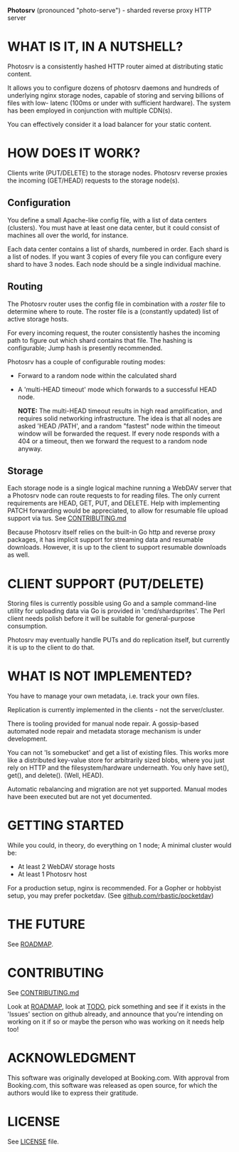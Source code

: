 **Photosrv** (pronounced "photo-serve") - sharded reverse proxy HTTP server

# WHAT IS IT, IN A NUTSHELL?

Photosrv is a consistently hashed HTTP router aimed at distributing static content.

It allows you to configure dozens of photosrv daemons and hundreds of underlying
nginx storage nodes, capable of storing and serving billions of files with low-
latenc (100ms or under with sufficient hardware). The system has been employed in
conjunction with multiple CDN(s).

You can effectively consider it a load balancer for your static content.

# HOW DOES IT WORK?

Clients write (PUT/DELETE) to the storage nodes.
Photosrv reverse proxies the incoming (GET/HEAD) requests to the storage node(s).

## Configuration

You define a small Apache-like config file, with a list of data centers (clusters).
You must have at least one data center, but it could consist of machines
all over the world, for instance.

Each data center contains a list of shards, numbered in order. Each shard
is a list of nodes. If you want 3 copies of every file you can configure
every shard to have 3 nodes. Each node should be a single individual machine.


## Routing

The Photosrv router uses the config file in combination with a *roster* file to determine where to route. The roster file is a (constantly updated) list of active storage hosts.

For every incoming request, the router consistently hashes the incoming path to figure out which shard contains that file. The hashing is configurable; Jump hash is presently recommended.

Photosrv has a couple of configurable routing modes:

* Forward to a random node within the calculated shard
* A 'multi-HEAD timeout' mode which forwards to a successful HEAD node.

    **NOTE:**
    The multi-HEAD timeout results in high read amplification, and requires solid
    networking infrastructure. The idea is that all nodes are asked 'HEAD
    /PATH', and a random "fastest" node within the timeout window will be
    forwarded the request. If every node responds with a 404 or a timeout, then
    we forward the request to a random node anyway.

## Storage

Each storage node is a single logical machine running a WebDAV server that a
Photosrv node can route requests to for reading files. The only current
requirements are HEAD, GET, PUT, and DELETE. Help with implementing PATCH
forwarding would be appreciated, to allow for resumable file upload support via
tus. See [CONTRIBUTING.md][]

Because Photosrv itself relies on the built-in Go http and reverse proxy
packages, it has implicit support for streaming data and resumable downloads.
However, it is up to the client to support resumable downloads as well.

# CLIENT SUPPORT (PUT/DELETE)

Storing files is currently possible using Go and a sample command-line utility
for uploading data via Go is provided in 'cmd/shardsprites'. The Perl client
needs polish before it will be suitable for general-purpose consumption.

Photosrv may eventually handle PUTs and do replication itself, but currently it
is up to the client to do that.

# WHAT IS NOT IMPLEMENTED?

You have to manage your own metadata, i.e. track your own files.

Replication is currently implemented in the clients - not the server/cluster.

There is tooling provided for manual node repair. A gossip-based automated
node repair and metadata storage mechanism is under development.

You can not 'ls somebucket' and get a list of existing files. This works more
like a distributed key-value store for arbitrarily sized blobs, where you just
rely on HTTP and the filesystem/hardware underneath. You only
have set(), get(), and delete(). (Well, HEAD).

Automatic rebalancing and migration are not yet supported. Manual modes
have been executed but are not yet documented.

# GETTING STARTED 

While you could, in theory, do everything on 1 node;
A minimal cluster would be:

- At least 2 WebDAV storage hosts
- At least 1 Photosrv host

For a production setup, nginx is recommended.  For a Gopher or hobbyist setup, you
may prefer pocketdav. (See [github.com/rbastic/pocketdav](https://github.com/rbastic/pocketdav))

<!---(nnuss): not yet
    # From a working Go install:
    $ go get github.com/rbastic/photosrv
    $ photosrv -c=/etc/photosrv.conf -httport=8888 -debugport=8080 -roster=/etc/photosrv.roster -rosterCheck=1s
    ...
    # service running on port 8888
-->

# THE FUTURE

See [ROADMAP][].

# CONTRIBUTING

See [CONTRIBUTING.md][]

Look at [ROADMAP][], look at [TODO][], pick something and see if it exists in the
'Issues' section on github already, and announce that you're intending on
working on it if so or maybe the person who was working on it needs help too!

# ACKNOWLEDGMENT

This software was originally developed at Booking.com. With approval from
Booking.com, this software was released as open source, for which the authors
would like to express their gratitude.

# LICENSE

See [LICENSE][] file.

[CONTRIBUTING.md]: CONTRIBUTING.md
[ROADMAP]: ROADMAP
[LICENSE]: LICENSE
[TODO]: TODO
